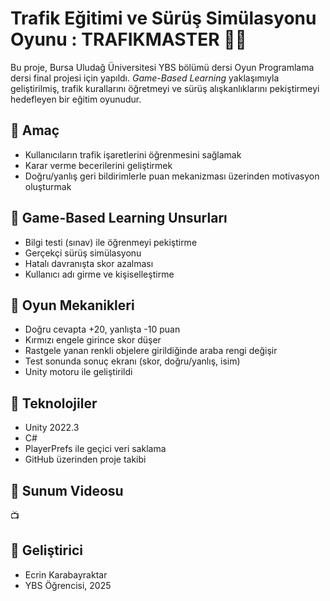 # Trafik Eğitimi ve Sürüş Simülasyonu Oyunu : TRAFIKMASTER 🚗🛑

Bu proje, Bursa Uludağ Üniversitesi YBS bölümü dersi Oyun Programlama dersi final projesi için yapıldı.  *Game-Based Learning* yaklaşımıyla geliştirilmiş, trafik kurallarını öğretmeyi ve sürüş alışkanlıklarını pekiştirmeyi hedefleyen bir eğitim oyunudur.

## 🎯 Amaç
- Kullanıcıların trafik işaretlerini öğrenmesini sağlamak
- Karar verme becerilerini geliştirmek
- Doğru/yanlış geri bildirimlerle puan mekanizması üzerinden motivasyon oluşturmak

## 🧠 Game-Based Learning Unsurları
- Bilgi testi (sınav) ile öğrenmeyi pekiştirme
- Gerçekçi sürüş simülasyonu
- Hatalı davranışta skor azalması
- Kullanıcı adı girme ve kişiselleştirme

## 🧩 Oyun Mekanikleri
- Doğru cevapta +20, yanlışta -10 puan
- Kırmızı engele girince skor düşer
- Rastgele yanan renkli objelere girildiğinde araba rengi değişir
- Test sonunda sonuç ekranı (skor, doğru/yanlış, isim)
- Unity motoru ile geliştirildi

## 🔧 Teknolojiler
- Unity 2022.3
- C#
- PlayerPrefs ile geçici veri saklama
- GitHub üzerinden proje takibi

## 🎥 Sunum Videosu
📺 

## 👤 Geliştirici
- Ecrin Karabayraktar
- YBS Öğrencisi, 2025
